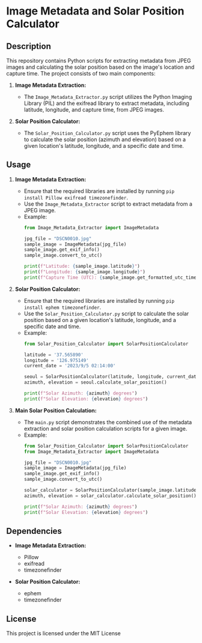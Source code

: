 # Image Metadata and Solar Position Calculator

## Description

This repository contains Python scripts for extracting metadata from JPEG images and calculating the solar position based on the image's location and capture time. The project consists of two main components:

1. **Image Metadata Extraction:**
   - The `Image_Metadata_Extractor.py` script utilizes the Python Imaging Library (PIL) and the exifread library to extract metadata, including latitude, longitude, and capture time, from JPEG images.

2. **Solar Position Calculator:**
   - The `Solar_Position_Calculator.py` script uses the PyEphem library to calculate the solar position (azimuth and elevation) based on a given location's latitude, longitude, and a specific date and time.

## Usage

1. **Image Metadata Extraction:**
   - Ensure that the required libraries are installed by running `pip install Pillow exifread timezonefinder`.
   - Use the `Image_Metadata_Extractor` script to extract metadata from a JPEG image.
   - Example:
     ```python
     from Image_Metadata_Extractor import ImageMetadata

     jpg_file = "DSCN0010.jpg"
     sample_image = ImageMetadata(jpg_file)
     sample_image.get_exif_info()
     sample_image.convert_to_utc()

     print(f"Latitude: {sample_image.latitude}")
     print(f"Longitude: {sample_image.longitude}")
     print(f"Capture Time (UTC): {sample_image.get_formatted_utc_time()}")
     ```

2. **Solar Position Calculator:**
   - Ensure that the required libraries are installed by running `pip install ephem timezonefinder`.
   - Use the `Solar_Position_Calculator.py` script to calculate the solar position based on a given location's latitude, longitude, and a specific date and time.
   - Example:
     ```python
     from Solar_Position_Calculator import SolarPositionCalculator

     latitude = '37.565890'
     longitude = '126.975149'
     current_date = '2023/9/5 02:14:00'

     seoul = SolarPositionCalculator(latitude, longitude, current_date)
     azimuth, elevation = seoul.calculate_solar_position()

     print(f"Solar Azimuth: {azimuth} degrees")
     print(f"Solar Elevation: {elevation} degrees")
     ```

3. **Main Solar Position Calculation:**
   - The `main.py` script demonstrates the combined use of the metadata extraction and solar position calculation scripts for a given image.
   - Example:
     ```python
     from Solar_Position_Calculator import SolarPositionCalculator
     from Image_Metadata_Extractor import ImageMetadata

     jpg_file = "DSCN0010.jpg"
     sample_image = ImageMetadata(jpg_file)
     sample_image.get_exif_info()
     sample_image.convert_to_utc()

     solar_calculator = SolarPositionCalculator(sample_image.latitude, sample_image.longitude, sample_image.get_formatted_utc_time())
     azimuth, elevation = solar_calculator.calculate_solar_position()

     print(f"Solar Azimuth: {azimuth} degrees")
     print(f"Solar Elevation: {elevation} degrees")
     ```

## Dependencies

- **Image Metadata Extraction:**
  - Pillow
  - exifread
  - timezonefinder

- **Solar Position Calculator:**
  - ephem
  - timezonefinder

## License

This project is licensed under the MIT License 
